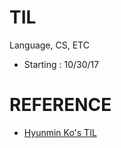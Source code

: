 # TIL
Language, CS, ETC

- Starting : 10/30/17

# REFERENCE
- [Hyunmin Ko's TIL](https://github.com/HyunminKo/TIL)

